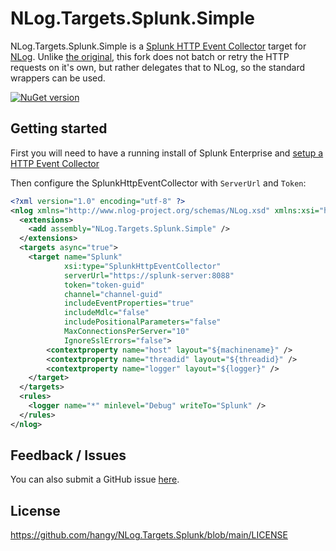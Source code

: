 NLog.Targets.Splunk.Simple
==========================

NLog.Targets.Splunk.Simple is a [Splunk HTTP Event Collector](http://dev.splunk.com/view/event-collector/SP-CAAAE7F) target for [NLog](http://nlog-project.org/).
Unlike [the original](https://github.com/AlanBarber/NLog.Targets.Splunk), this fork does not batch or retry the HTTP requests on it's own, but rather delegates
that to NLog, so the standard wrappers can be used.

[![NuGet version](https://badge.fury.io/nu/NLog.Targets.Splunk.Simple.svg)](https://badge.fury.io/nu/NLog.Targets.Splunk.Simple)

## Getting started

First you will need to have a running install of Splunk Enterprise and [setup a HTTP Event Collector](http://docs.splunk.com/Documentation/Splunk/latest/Data/UsetheHTTPEventCollector)

Then configure the SplunkHttpEventCollector with `ServerUrl` and `Token`:

```xml
<?xml version="1.0" encoding="utf-8" ?>
<nlog xmlns="http://www.nlog-project.org/schemas/NLog.xsd" xmlns:xsi="http://www.w3.org/2001/XMLSchema-instance" >
  <extensions>
    <add assembly="NLog.Targets.Splunk.Simple" />
  </extensions>
  <targets async="true">
    <target name="Splunk"
            xsi:type="SplunkHttpEventCollector"
            serverUrl="https://splunk-server:8088"
            token="token-guid"
            channel="channel-guid"
            includeEventProperties="true"
            includeMdlc="false"
            includePositionalParameters="false"
            MaxConnectionsPerServer="10"
            IgnoreSslErrors="false">
		<contextproperty name="host" layout="${machinename}" />
		<contextproperty name="threadid" layout="${threadid}" />
		<contextproperty name="logger" layout="${logger}" />
	</target>    
  </targets>
  <rules>
    <logger name="*" minlevel="Debug" writeTo="Splunk" />
  </rules>
</nlog>
```

## Feedback / Issues

You can also submit a GitHub issue [here](https://github.com/hangy/NLog.Targets.Splunk/issues).

## License

https://github.com/hangy/NLog.Targets.Splunk/blob/main/LICENSE
